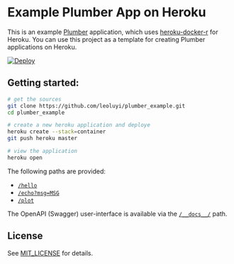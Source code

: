 # Example Plumber App on Heroku

This is an example [Plumber][1] application, which uses [heroku-docker-r][2] for Heroku. You can use this project as a template for creating Plumber applications on Heroku.

[![Deploy](https://www.herokucdn.com/deploy/button.svg)](https://heroku.com/deploy)

## Getting started:

```bash
# get the sources
git clone https://github.com/leoluyi/plumber_example.git
cd plumber_example

# create a new heroku application and deploye
heroku create --stack=container
git push heroku master

# view the application
heroku open
```

The following paths are provided:

* [`/hello`](plumber.R#L10)
* [`/echo?msg=MSG`](plumber.R#L19)
* [`/plot`](plumber.R#L27)

The OpenAPI (Swagger) user-interface is available via the [`/__docs__/`](app.R#L10) path.

## License

See [MIT_LICENSE](MIT_LICENSE) for details.

[1]: https://www.rplumber.io
[2]: https://github.com/virtualstaticvoid/heroku-docker-r
